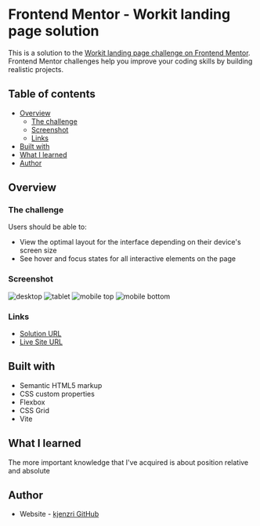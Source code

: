 <!-- Understand display: inline-block
Where should I set the space (margin) between blocks. Should the parent add padding or children add margin? How to share margin between children ? -->


# Frontend Mentor - Workit landing page solution

This is a solution to the [Workit landing page challenge on Frontend Mentor](https://www.frontendmentor.io/challenges/workit-landing-page-2fYnyle5lu). Frontend Mentor challenges help you improve your coding skills by building realistic projects. 

## Table of contents

- [Overview](#overview)
  - [The challenge](#the-challenge)
  - [Screenshot](#screenshot)
  - [Links](#links)
- [Built with](#built-with)
- [What I learned](#what-i-learned)
- [Author](#author)

## Overview

### The challenge

Users should be able to:

- View the optimal layout for the interface depending on their device's screen size
- See hover and focus states for all interactive elements on the page

### Screenshot

![](./screenshots/screenshot-desktop.png "desktop")
![](./screenshots/screenshot-tablet.png "tablet")
![](./screenshots/screenshot-mobile-1.png "mobile top")
![](./screenshots/screenshot-mobile-2.png "mobile bottom")

### Links

- [Solution URL](https://github.com/kjenzri/frontend-mentor-challenges/tree/main/workit-landing-page)
- [Live Site URL](https://kjenzri.github.io/frontend-mentor-challenges/workit-landing-page)

## Built with

- Semantic HTML5 markup
- CSS custom properties
- Flexbox
- CSS Grid
- Vite


## What I learned

The more important knowledge that I've acquired is about position relative and absolute

## Author

- Website - [kjenzri GitHub](https://github.com/kjenzri)